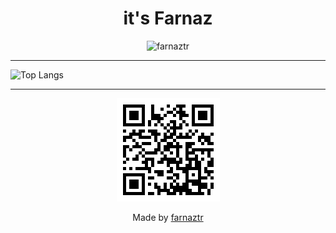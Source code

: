 <h1 align="center">it's Farnaz</h1>

<p align="center">
  <img src="https://komarev.com/ghpvc/?username=farnaztr&label=Profile%20views&color=0e75b6&style=flat" alt="farnaztr" />
</p>

---
![Top Langs](https://github-readme-stats.vercel.app/api/top-langs/?username=farnaztr)

---
<p align="center">
  <a href="https://github.com/farnaztr" target="_blank">
    <img src="https://github.com/Farnaztr/farnaztr/blob/main/QR%20CODE.png" alt="QR Code to my GitHub"/>
  </a>
</p>


<p align="center">Made by <a href="https://github.com/farnaztr">farnaztr</a></p>
